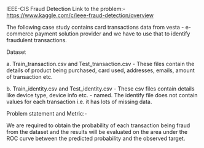 IEEE-CIS Fraud Detection
Link to the problem:- https://www.kaggle.com/c/ieee-fraud-detection/overview

The following case study contains card transactions data from vesta - e-commerce payment solution provider and we have to use that to identify fraudulent transactions.

Dataset

a. Train_transaction.csv and Test_transaction.csv - These files contain the details of product being purchased, card used, addresses, emails, amount of transaction etc.

b. Train_identity.csv and Test_identity.csv - These csv files contain details like device type, device info etc. - named. The identify file does not contain values for each transaction i.e. it has lots of missing data.

Problem statement and Metric:-

We are required to obtain the probability of each transaction being fraud from the dataset and the results will be evaluated on the area under the ROC curve between the predicted probability and the observed target.
